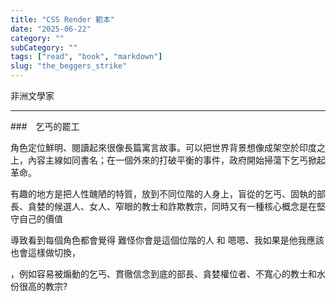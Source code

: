 ```yaml
---
title: "CSS Render 範本"
date: "2025-06-22"
category: ""
subCategory: ""
tags: ["read", "book", "markdown"]
slug: "the_beggers_strike"
---
```

非洲文學家

---

###　乞丐的罷工

角色定位鮮明、閱讀起來很像長篇寓言故事。可以把世界背景想像成架空於印度之上，內容主線如同書名；在一個外來的打破平衡的事件，政府開始掃蕩下乞丐掀起革命。

有趣的地方是把人性醜陋的特質，放到不同位階的人身上，盲從的乞丐、固執的部長、貪婪的候選人、女人、窄眼的教士和詐欺教宗，同時又有一種核心概念是在堅守自己的價值

導致看到每個角色都會覺得 難怪你會是這個位階的人 和 嗯嗯、我如果是他我應該也會這樣做切換，

，例如容易被煽動的乞丐、貫徹信念到底的部長、貪婪權位者、不寬心的教士和水份很高的教宗?
